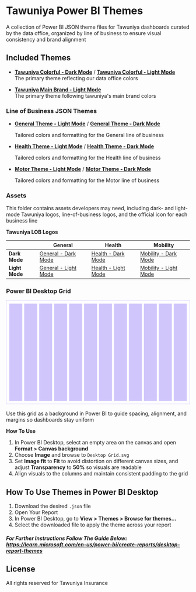 # Tawuniya Power BI Themes

A collection of Power BI JSON theme files for Tawuniya dashboards curated by the data office, organized by line of business to ensure visual consistency and brand alignment

## Included Themes

- **[Tawuniya Colorful - Dark Mode](./Tawuniya%20Colorful%20-%20Dark%20Mode.json)** / **[Tawuniya Colorful - Light Mode](./Tawuniya%20Colorful%20-%20Light%20Mode.json)**  
  The primary theme reflecting our data office colors

- **[Tawuniya Main Brand - Light Mode](./Tawuniya%20Main%20Brand%20-%20Light%20Mode.json)**  
  The primary theme following tawuniya's main brand colors

### Line of Business JSON Themes

- **[General Theme - Light Mode](./Line%20Of%20Business%20JSON%20Themes/General%20Theme%20-%20Light%20Mode.json)** / **[General Theme - Dark Mode](./Line%20Of%20Business%20JSON%20Themes/General%20Theme%20-%20Dark%20Mode.json)**

  Tailored colors and formatting for the General line of business

- **[Health Theme - Light Mode](./Line%20Of%20Business%20JSON%20Themes/Health%20Theme%20-%20Light%20Mode.json)** / **[Health Theme - Dark Mode](./Line%20Of%20Business%20JSON%20Themes/Health%20Theme%20-%20Dark%20Mode.json)**

  Tailored colors and formatting for the Health line of business

- **[Motor Theme - Light Mode](./Line%20Of%20Business%20JSON%20Themes/Motor%20Theme%20-%20Light%20Mode.json)** / **[Motor Theme - Dark Mode](./Line%20Of%20Business%20JSON%20Themes/Motor%20Theme%20-%20Dark%20Mode.json)**

  Tailored colors and formatting for the Motor line of business

### Assets

This folder contains assets developers may need, including dark- and light-mode Tawuniya logos, line-of-business logos, and the official icon for each business line

**Tawuniya LOB Logos**

|                | General                                                                                                    | Health                                                                                                    | Mobility                                                                                                      |
| -------------- | ---------------------------------------------------------------------------------------------------------- | --------------------------------------------------------------------------------------------------------- | ------------------------------------------------------------------------------------------------------------- |
| **Dark Mode**  | [ General - Dark Mode](./Assets/LOB%20Logos/Dark%20Mode/Tawuniya%20Logo%20General%20-%20Dark%20Mode.png)   | [ Health - Dark Mode](./Assets/LOB%20Logos/Dark%20Mode/Tawuniya%20Logo%20Health%20-%20Dark%20Mode.png)    | [ Mobility - Dark Mode](./Assets/LOB%20Logos/Dark%20Mode/Tawuniya%20Logo%20Mobility%20-%20Dark%20Mode.png)    |
| **Light Mode** | [General - Light Mode](./Assets/LOB%20Logos/Light%20Mode/Tawuniya%20Logo%20General%20-%20Light%20Mode.png) | [ Health - Light Mode](./Assets/LOB%20Logos/Light%20Mode/Tawuniya%20Logo%20Health%20-%20Light%20Mode.png) | [ Mobility - Light Mode](./Assets/LOB%20Logos/Light%20Mode/Tawuniya%20Logo%20Mobility%20-%20Light%20Mode.png) |

### Power BI Desktop Grid

![Power BI Desktop Grid](./Assets/Desktop%20Grid.svg)

Use this grid as a background in Power BI to guide spacing, alignment, and margins so dashboards stay uniform

**How To Use**

1. In Power BI Desktop, select an empty area on the canvas and open **Format > Canvas background**
2. Choose **Image** and browse to `Desktop Grid.svg`
3. Set **Image fit** to **Fit** to avoid distortion on different canvas sizes, and adjust **Transparency** to **50%** so visuals are readable
4. Align visuals to the columns and maintain consistent padding to the grid

## How To Use Themes in Power BI Desktop

1. Download the desired `.json` file
2. Open Your Report
3. In Power BI Desktop, go to **View > Themes > Browse for themes...**
4. Select the downloaded file to apply the theme across your report

##### For Further Instructions Follow The Guide Below: https://learn.microsoft.com/en-us/power-bi/create-reports/desktop-report-themes

## License

All rights reserved for Tawuniya Insurance
